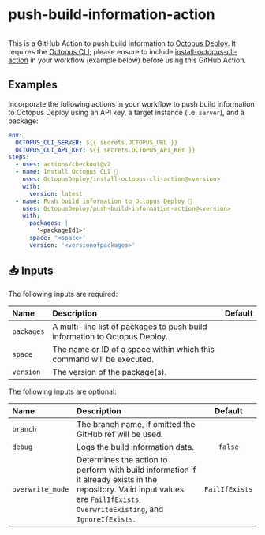 # push-build-information-action

<img alt= "" src="https://github.com/OctopusDeploy/push-build-information-action/raw/main/assets/github-actions-octopus.png" />

This is a GitHub Action to push build information to [Octopus Deploy](https://octopus.com/). It requires the [Octopus CLI](https://octopus.com/docs/octopus-rest-api/octopus-cli); please ensure to include [install-octopus-cli-action](https://github.com/OctopusDeploy/install-octopus-cli-action) in your workflow (example below) before using this GitHub Action.

## Examples

Incorporate the following actions in your workflow to push build information to Octopus Deploy using an API key, a target instance (i.e. `server`), and a package:

```yml
env:
  OCTOPUS_CLI_SERVER: ${{ secrets.OCTOPUS_URL }}
  OCTOPUS_CLI_API_KEY: ${{ secrets.OCTOPUS_API_KEY }}
steps:
  - uses: actions/checkout@v2
  - name: Install Octopus CLI 🐙
    uses: OctopusDeploy/install-octopus-cli-action@<version>
    with:
      version: latest
  - name: Push build information to Octopus Deploy 🐙
    uses: OctopusDeploy/push-build-information-action@<version>
    with:
      packages: |
        '<packageId1>'
      space: '<space>'
      version: '<versionofpackages>'
```

## 📥 Inputs

The following inputs are required:

| Name       | Description                                                                | Default |
| :--------- | :------------------------------------------------------------------------- | :-----: |
| `packages` | A multi-line list of packages to push build information to Octopus Deploy. |         |
| `space`    | The name or ID of a space within which this command will be executed.      |         |
| `version`  | The version of the package(s).                                             |         |

The following inputs are optional:

| Name             | Description                                                                                                                                                                       |    Default     |
| :--------------- | :-------------------------------------------------------------------------------------------------------------------------------------------------------------------------------- | :------------: |
| `branch`         | The branch name, if omitted the GitHub ref will be used.                                                                                                                          |                |
| `debug`          | Logs the build information data.                                                                                                                                                  |    `false`     |
| `overwrite_mode` | Determines the action to perform with build information if it already exists in the repository. Valid input values are `FailIfExists`, `OverwriteExisting`, and `IgnoreIfExists`. | `FailIfExists` |
